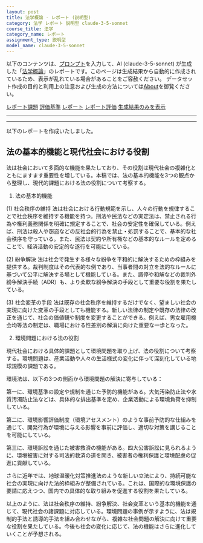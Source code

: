 ```yaml
---
layout: post
title: 法学概論 - レポート (説明型)
category: 法学 レポート 説明型 claude-3-5-sonnet
course_title: 法学
category_name: レポート
assignment_type: 説明型
model_name: claude-3-5-sonnet
---
```


以下のコンテンツは、[プロンプト](http://127.0.0.1:8000/generated/法学/claude-3-5-sonnet/prompt_レポート-説明型.md)を入力して、AI (claude-3-5-sonnet) が生成した「[法学概論](/contents/法学/)」のレポートです。このページは生成結果から自動的に作成されているため、表示が乱れている場合があることをご容赦ください。
データセット作成の目的と利用上の注意および生成の方法については[About](/About)を御覧ください。

[レポート課題](../レポート課題-説明型)
[評価基準](../評価基準-説明型)
[レポート](../レポート-説明型)
[レポート評価](../レポート評価-説明型)
[生成結果のみを表示](http://127.0.0.1:8000/generated/法学/claude-3-5-sonnet/レポート-説明型.md)
  

***
***
  
以下のレポートを作成いたしました。

法の基本的機能と現代社会における役割
----------------------------------------

法は社会において多面的な機能を果たしており、その役割は現代社会の複雑化とともにますます重要性を増している。本稿では、法の基本的機能を3つの観点から整理し、現代的課題における法の役割について考察する。

1. 法の基本的機能

(1) 社会秩序の維持
法は社会における行動規範を示し、人々の行動を規律することで社会秩序を維持する機能を持つ。刑法や民法などの実定法は、禁止される行為や権利義務関係を明確に規定することで、社会の安定性を確保している。例えば、刑法は殺人や窃盗などの反社会的行為を禁止・処罰することで、基本的な社会秩序を守っている。また、民法は契約や所有権などの基本的なルールを定めることで、経済活動の安定的な遂行を可能にしている。

(2) 紛争解決
法は社会で発生する様々な紛争を平和的に解決するための枠組みを提供する。裁判制度はその代表的な例であり、当事者間の対立を法的なルールに基づいて公平に解決する場として機能している。また、調停や和解などの裁判外紛争解決手続（ADR）も、より柔軟な紛争解決の手段として重要な役割を果たしている。

(3) 社会変革の手段
法は既存の社会秩序を維持するだけでなく、望ましい社会の実現に向けた変革の手段としても機能する。新しい法律の制定や既存の法律の改正を通じて、社会の価値観や制度を変更することができる。例えば、男女雇用機会均等法の制定は、職場における性差別の解消に向けた重要な一歩となった。

2. 環境問題における法の役割

現代社会における具体的課題として環境問題を取り上げ、法の役割について考察する。環境問題は、産業活動や人々の生活様式の変化に伴って深刻化している地球規模の課題である。

環境法は、以下の3つの側面から環境問題の解決に寄与している：

第一に、環境基準の設定や規制を通じた予防的機能がある。大気汚染防止法や水質汚濁防止法などは、具体的な排出基準を定め、企業活動による環境負荷を抑制している。

第二に、環境影響評価制度（環境アセスメント）のような事前予防的な仕組みを通じて、開発行為が環境に与える影響を事前に評価し、適切な対策を講じることを可能にしている。

第三に、環境訴訟を通じた被害救済の機能がある。四大公害訴訟に見られるように、環境被害に対する司法的救済の道を開き、被害者の権利保護と環境配慮の促進に貢献している。

さらに近年では、地球温暖化対策推進法のような新しい立法により、持続可能な社会の実現に向けた法的枠組みが整備されている。これは、国際的な環境保護の要請に応えつつ、国内での具体的な取り組みを促進する役割を果たしている。

以上のように、法は社会秩序の維持、紛争解決、社会変革という基本的機能を通じて、現代社会の諸課題に対応している。環境問題の事例が示すように、法は規制的手法と誘導的手法を組み合わせながら、複雑な社会問題の解決に向けて重要な役割を果たしている。今後も社会の変化に応じて、法の機能はさらに進化していくことが予想される。
